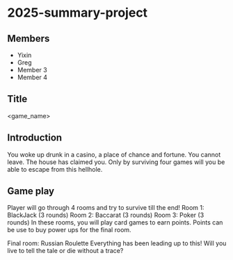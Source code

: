 # 2025-summary-project

## Members

- Yixin
- Greg
- Member 3
- Member 4

## Title
<game_name>

## Introduction
You woke up drunk in a casino, a place of chance and fortune. You cannot leave. The house has claimed you.
Only by surviving four games will you be able to escape from this hellhole.

## Game play
Player will go through 4 rooms and try to survive till the end!
Room 1: BlackJack (3 rounds)
Room 2: Baccarat (3 rounds)
Room 3: Poker (3 rounds)
In these rooms, you will play card games to earn points. Points can be use to buy power ups for the final room.

Final room: Russian Roulette
Everything has been leading up to this! Will you live to tell the tale or die without a trace?
